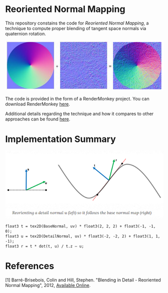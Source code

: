 # Reoriented Normal Mapping
This repository constains the code for <i>Reoriented Normal Mapping</i>, a technique to compute proper blending of tangent space normals via quaternion rotation. 

<img src="https://github.com/zigguratvertigo/ReorientedNormalMapping/blob/master/Website/RNM.png">

The code is provided in the form of a RenderMonkey project. You can download RenderMonkey [here](http://gpuopen.com/archive/gamescgi/rendermonkey-toolsuite/).

Additional details regarding the technique and how it compares to other approaches can be found [here](http://blog.selfshadow.com/publications/blending-in-detail/).

# Implementation Summary
<img src="https://github.com/zigguratvertigo/ReorientedNormalMapping/blob/master/Website/RNM2.png">

```hlsl
float3 t = tex2D(BaseNormal, uv) * float3(2, 2, 2) + float3(-1, -1, 0);
float3 u = tex2D(DetailNormal, uv) * float3(-2, -2, 2) + float3(1, 1, -1);
float3 r = t * dot(t, u) / t.z – u;
```

# References
[1] Barré-Brisebois, Colin and Hill, Stephen. "Blending in Detail - Reoriented Normal Mapping", 2012, [Available Online](http://blog.selfshadow.com/publications/blending-in-detail/).
